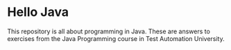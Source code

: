 # Hello Java
This repository is all about programming in Java. These are answers to exercises from the Java Programming course in Test Automation University.
